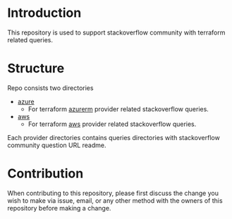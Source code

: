 # Introduction

This repository is used to support stackoverflow community with terraform related queries.

# Structure

Repo consists two directories

- [azure](./azure)
  -  For terraform [azurerm](https://registry.terraform.io/providers/hashicorp/azurerm/latest/docs) provider related stackoverflow queries.
- [aws](./aws)
  -  For terraform [aws](https://registry.terraform.io/providers/hashicorp/aws/latest/docs) provider related stackoverflow queries.



Each provider directories contains queries directories with stackoverflow community question URL readme.

# Contribution

When contributing to this repository, please first discuss the change you wish to make via issue, email, or any other method with the owners of this repository before making a change.
